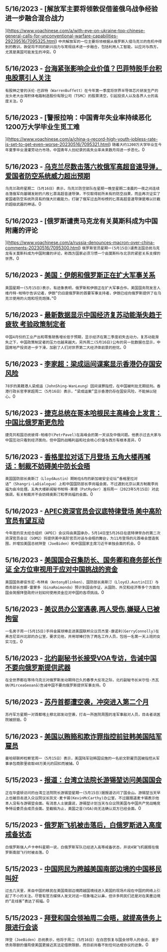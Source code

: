 
  ## 5/16/2023 - [解放军主要将领敦促借鉴俄乌战争经验 进一步融合混合战力

](https://www.voachinese.com/a/with-eye-on-ukraine-top-chinese-general-calls-for-unconventional-warfare-capabilities-29239516/7095325.html)
 ```中共解放军的一位主要将领根据从俄罗斯入侵乌克兰的危机中得到的教训，敦促将不同的新兴战力与常规战术进一步融合，包括利用人工智能，以应对与西方，尤其是美国可能发生的冲突。```0
  ## 5/16/2023 - [台海紧张影响企业价值？巴菲特脱手台积电股票引人关注](https://www.voachinese.com/a/warren-buffett-s-berkshire-hathaway-sells-entire-stake-in-tsmc-051623/7095632.html)
 ```有股神之誉的沃伦·巴菲特（WarrenBuffett）在今年第一季度将世界半导体芯片研发生产的龙头老大台湾积体电路制造股份有限公司（TSMC）的股票清空，引起投资人以及各界人士的高度关注。```0
  ## 5/16/2023 - [警报拉响：中国青年失业率持续恶化 1200万大学毕业生觅工难

](https://www.voachinese.com/a/china-s-record-high-youth-jobless-rate-is-set-to-get-even-worse-20230516/7095321.html)
 ```随着大约1200万大学毕业生今年夏季毕业漫灌劳动力市场，中国青年人创纪录的高失业率未来数月将进一步恶化。```0
  ## 5/16/2023 - [乌克兰尽数击落六枚俄军高超音速导弹，爱国者防空系统威力超出预期](https://www.voachinese.com/a/in-first-kyiv-says-it-shoots-down-volley-of-russian-hypersonic-missiles-051623/7095411.html)
 ```乌克兰政府星期二（5月16日）表示，乌克兰防空部队在星期一晚至星期二凌晨的一夜之间连续击落俄军向基辅发射的六枚匕首高超音速导弹，不仅取得前所未有的防空战果，而且再次证实了爱国者防空系统所具有的强大拦截能力，打破了俄军过去所标榜的匕首高超音速导弹是难以拦截的超级武器的神话。```0
  ## 5/16/2023 - [俄罗斯谴责马克龙有关莫斯科成为中国附庸的评论

](https://www.voachinese.com/a/russia-denounces-macron-over-china-comments-20230516/7095300.html)
 ```俄罗斯官员星期一(5月15日)谴责法国总统马克龙有关莫斯科成为中国附庸的评论，称西方国家必须习惯一个由莫斯科与北京的紧密关系支撑的世界。```0
  ## 5/16/2023 - [美国：伊朗和俄罗斯正在扩大军事关系](https://www.voachinese.com/a/us-says-iran-russia-are-expanding-military-ties-20230516/7095284.html)
 ```美国星期一(5月15日)表示，有迹象表明，俄罗斯和伊朗正在扩大军事合作。美国国务院发言人维丹特·帕特尔告诉记者，伊朗“仍旧是俄罗斯的首要军事支持者，伊朗已经向俄罗斯提供了在乌克兰使用的火炮和坦克炮弹。”```0
  ## 5/16/2023 - [最新数据显示中国经济复苏动能渐失趋于疲软 考验政策制定者](https://www.voachinese.com/a/china-factory-output-weaker-than-expected-20230516/7095217.html)
 ```中国4月份的工业产出和零售销售增长低于预期，显示经济在第二季度初失去动力，复苏动能渐失之下，中国政策制定者的压力也越来越大。另外周二(5月16日)公布的另一批数据也显示，中国房地产投资进一步下滑，加剧了人们对世界第二大经济体前景的担忧。```0
  ## 5/16/2023 - [李家超：梁成运间谍案显示香港仍存国安风险](https://www.voachinese.com/a/hong-kong-chief-comment-on-us-china-espionage-case-20230516/7095162.html)
 ```78岁的美籍港人梁成运（JohnShing-WanLeung）因间谍罪指控，在中国被判处无期徒刑。香港行政长官李家超周二（5月16日）表示，“梁成运案”显示香港仍存在国安风险，不能掉以轻心。```0
  ## 5/16/2023 - [捷克总统在哥本哈根民主高峰会上发言：中国比俄罗斯更危险](https://www.voachinese.com/a/copenhagen-democracy-summit-china-threat-20230516/7095156.html)
 ```捷克共和国总统彼得·帕维尔(PetrPavel)在高峰会的第一天谈及中俄问题。他表示过去大家与中国互动只看到经济面向，但中国的战略利益和社会核心价值与西方有根本差异。```0
  ## 5/16/2023 - [香格里拉对话下月登场 五角大楼再喊话：制裁不妨碍美中防长会晤](https://www.voachinese.com/a/pentagon-china-dialogue-20230516/7095151.html)
 ```美国国防部长奥斯汀（LloydAustin）期盼在6月的新加坡安全论坛“香格里拉对话”（Shangri-LaDialogue）上和中国国防部长李尚福会面，不过遇到北京以美方制裁李尚福为由冷处理。五角大楼新闻秘书帕特·莱德（PatRyder）准将周一（2023年5月15日）对此强调，有关制裁并不会妨碍奥斯汀和李尚福的会面。```0
  ## 5/16/2023 - [APEC资深官员会议底特律登场 美中高阶官员有望互动](https://www.voachinese.com/a/us-apec-detroit-meeting-china-20230516/7095137.html)
 ```今年度的亚太经合组织（APEC）会议将由美国承办，5月14日至5月26日在底特律举办的第二次资深官员会议（SOM2）将提供美中高阶官员对话与会晤的舞台，为11月登场的元首峰会营造氛围，并增加美国总统拜登（JoeBiden）和中国国家主席习近平单独会面的机会。```0
  ## 5/16/2023 - [美国国会召集防长、国务卿和商务部长作证 全方位审视用于应对中国挑战的资金](https://www.voachinese.com/a/congress-to-examine-conprehensive-funding-to-address-china-challenges-20230516/7095132.html)
 ```美国国务卿安东尼·布林肯（AntonyBlinken）、国防部长奥斯汀（LloydJ.AustinIII）与商务部长吉娜·雷蒙多（GinaRaimondo）预计到国会作证，从国防、外交和经济等多个方面向国会简报拜登政府计划如何使用资金应对中国的各项挑战。```0
  ## 5/16/2023 - [美议员办公室遇袭,两人受伤,嫌疑人已被拘留](https://www.voachinese.com/a/man-in-custody-after-attacking-2-at-us-congressman-s-office-20230515/7095044.html)
 ```一名男子周一(5月15日)手持金属球棒走进美国联邦众议员杰里·康诺利(GerryConnolly)在弗吉尼亚州北部的办公室，要求见他，并用球棒打伤了两名工作人员，包括一名第一天上班的女实习生。```0
  ## 5/16/2023 - [北约副秘书长接受VOA专访，告诫中国不要向俄罗斯提供武器](https://www.voachinese.com/a/nato-deputy-chief-cautions-china-against-arming-russia-20230515/7095031.html)
 ```在全世界都在等待乌克兰对俄罗斯发动期待已久的春季大反攻之际，北约副秘书长米尔恰·杰瓦纳(MirceaGeoană)告诫中国不要向俄罗斯提供军事支持。```0
  ## 5/16/2023 - [苏丹首都遭空袭，冲突进入第二个月](https://www.voachinese.com/a/airstrike-pound-sudan-capital-20230515/7095024.html)
 ```苏丹军方星期一对首都喀土穆北部发动空袭，打击一所医院周围的准军事敌对人员，目击者说医院被损毁。```0
  ## 5/16/2023 - [美国以贿赂和欺诈罪指控前驻韩美国陆军雇员](https://www.voachinese.com/a/us-charges-ex-army-employee-at-south-korean-facility-with-bribery-fraud-20230515/7095026.html)
 ```曼哈顿联邦检察官周一（5月15日）表示，美国陆军驻韩国设施的一名前文职雇员因被指控从军事承包商那里收取40万美元的回扣而被捕。```0
  ## 5/15/2023 - [报道：台湾立法院长游锡堃访问美国国会](https://www.voachinese.com/a/taiwan-parliament-president-to-meet-with-house-select-china-committee-on-countering-chinese-incursions-20230515/7094515.html)
 ```正在华盛顿访问的台湾立法院院长游锡堃星期一(5月15日)据报道访问了国会山。游锡堃当天早上也被目击进入众议院议长凯文·麦卡锡(KevinMcCarthy)办公室，不过据报道麦卡锡表示他本人没有与游锡堃会面。有消息人士披露说，游锡堃计划当天与众议院美国与中国共产党战略竞争特设委员会成员会面。至截稿为止，美国之音(VOA)尚无法确认双方已经会面。```0
  ## 5/15/2023 - [俄罗斯飞机被击落后，白俄罗斯进入高度戒备状态](https://www.voachinese.com/a/belarus-on-high-alert-20230515/7094656.html)
 ```白俄罗斯强人卢卡申科星期一说，白俄罗斯军队已经进入高等戒备状态，并说4架飞机据报在俄罗斯南部飞行时被击落。```0
  ## 5/15/2023 - [中国网民为跨越美国南部边境的中国移民叫好](https://www.voachinese.com/a/border-crossing-chinese-internet-20230515/7094563.html)
 ```过去几天里，来自中国的移民在美国南部边境跨越国境线进入美国的现场片段在中国的网络上引起了不小的关注。尽管有官方媒体人发文对这一现象嗤之以鼻，但许多网民们还是对在美墨边境的“走线客”表达了祝福。```0
  ## 5/15/2023 - [拜登和国会领袖周二会晤，就提高债务上限进行会谈](https://www.voachinese.com/a/biden-congressional-leaders-to-meet-tuesday-for-talks-on-raising-the-debt-limit-20230515/7094631.html)
 ```拜登（JoeBiden）总统表示，他将于周二（5月16日）在白宫恢复与国会领导人的会谈，鉴于债务限额的僵局使美国更接近其法定借款限额，而目前尚看不到任何达成协议的迹象。```0